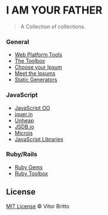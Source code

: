 # I AM YOUR FATHER

> A Collection of collections.

### General
* [Web Platform Tools](http://webplatformtools.org/)
* [The Toolbox](http://thetoolbox.cc/)
* [Choose your Ipsum](http://chooseyouripsum.com/)
* [Meet the Ipsums](http://meettheipsums.com/)
* [Static Generators](http://staticsitegenerators.net/)

### JavaScript
* [JavaScript OO](http://www.javascriptoo.com/)
* [jquer.in](http://jquer.in/)
* [Unheap](http://www.unheap.com/)
* [JSDB.io](http://www.jsdb.io/)
* [Microjs](http://microjs.com/#)
* [JavaScript Libraries](http://javascriptlibraries.com/)

### Ruby/Rails
* [Ruby Gems](http://rubygems.org/gems)
* [Ruby Toolbox](https://www.ruby-toolbox.com/)


## License

[MIT License](http://vitorbritto.mit-license.org/) © Vitor Britto

